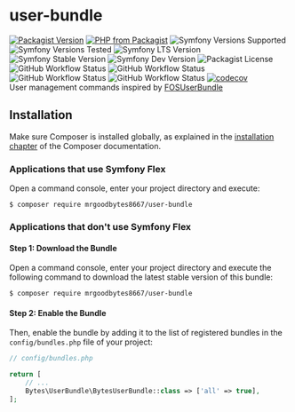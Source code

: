 # user-bundle
[![Packagist Version](https://img.shields.io/packagist/v/mrgoodbytes8667/user-bundle?logo=packagist&logoColor=FFF&style=flat)](https://packagist.org/packages/mrgoodbytes8667/user-bundle)
[![PHP from Packagist](https://img.shields.io/packagist/php-v/mrgoodbytes8667/user-bundle?logo=php&logoColor=FFF&style=flat)](https://packagist.org/packages/mrgoodbytes8667/user-bundle)
![Symfony Versions Supported](https://img.shields.io/endpoint?url=https%3A%2F%2Fshields.mrgoodbytes.dev%2Fshield%2Fsymfony%2F%255E6.4%2520%257C%257C%2520%255E7.0&logoColor=FFF&style=flat)
![Symfony Versions Tested](https://img.shields.io/endpoint?url=https%3A%2F%2Fshields.mrgoodbytes.dev%2Fshield%2Fsymfony-test%2F%253E%253D6.4%2520%253C7.1&logoColor=FFF&style=flat)
![Symfony LTS Version](https://img.shields.io/endpoint?url=https%3A%2F%2Fshields.mrgoodbytes.dev%2Fshield%2Flts%2F%255E6.4%2520%257C%257C%2520%255E7.0&logoColor=FFF&style=flat)
![Symfony Stable Version](https://img.shields.io/endpoint?url=https%3A%2F%2Fshields.mrgoodbytes.dev%2Fshield%2Fstable%2F%255E6.4%2520%257C%257C%2520%255E7.0&logoColor=FFF&style=flat)
![Symfony Dev Version](https://img.shields.io/endpoint?url=https%3A%2F%2Fshields.mrgoodbytes.dev%2Fshield%2Fdev%2F%255E6.4%2520%257C%257C%2520%255E7.0&logoColor=FFF&style=flat)
![Packagist License](https://img.shields.io/packagist/l/mrgoodbytes8667/user-bundle?style=flat)
![GitHub Workflow Status](https://img.shields.io/github/actions/workflow/status/mrgoodbytes8667/user-bundle/release.yml?label=stable&logo=github&logoColor=FFF&style=flat)
![GitHub Workflow Status](https://img.shields.io/github/actions/workflow/status/mrgoodbytes8667/user-bundle/run-tests.yml?logo=github&logoColor=FFF&style=flat)
![GitHub Workflow Status](https://img.shields.io/github/actions/workflow/status/mrgoodbytes8667/user-bundle/run-tests-by-version.yml?logo=github&logoColor=FFF&style=flat)
![GitHub Workflow Status](https://img.shields.io/github/actions/workflow/status/mrgoodbytes8667/user-bundle/code-coverage.yml?logo=github&logoColor=FFF&style=flat)
[![codecov](https://img.shields.io/codecov/c/github/mrgoodbytes8667/user-bundle/0.6?logo=codecov&logoColor=FFF&style=flat)](https://codecov.io/gh/mrgoodbytes8667/user-bundle)  
User management commands inspired by [FOSUserBundle](https://github.com/FriendsOfSymfony/FOSUserBundle)

## Installation

Make sure Composer is installed globally, as explained in the
[installation chapter](https://getcomposer.org/doc/00-intro.md)
of the Composer documentation.

### Applications that use Symfony Flex

Open a command console, enter your project directory and execute:

```console
$ composer require mrgoodbytes8667/user-bundle
```

### Applications that don't use Symfony Flex

#### Step 1: Download the Bundle

Open a command console, enter your project directory and execute the
following command to download the latest stable version of this bundle:

```console
$ composer require mrgoodbytes8667/user-bundle
```

#### Step 2: Enable the Bundle

Then, enable the bundle by adding it to the list of registered bundles
in the `config/bundles.php` file of your project:

```php
// config/bundles.php

return [
    // ...
    Bytes\UserBundle\BytesUserBundle::class => ['all' => true],
];
```

